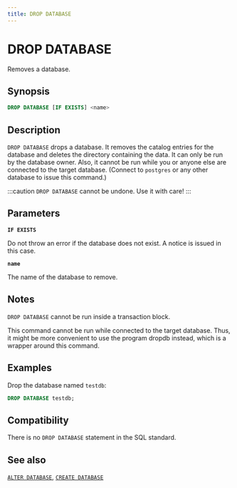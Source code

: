 ```yaml
---
title: DROP DATABASE
---
```


# DROP DATABASE

Removes a database.

## Synopsis

```sql
DROP DATABASE [IF EXISTS] <name>
```

## Description

`DROP DATABASE` drops a database. It removes the catalog entries for the database and deletes the directory containing the data. It can only be run by the database owner. Also, it cannot be run while you or anyone else are connected to the target database. (Connect to `postgres` or any other database to issue this command.)

:::caution
`DROP DATABASE` cannot be undone. Use it with care!
:::

## Parameters

**`IF EXISTS`**

Do not throw an error if the database does not exist. A notice is issued in this case.

**`name`**

The name of the database to remove.

## Notes

`DROP DATABASE` cannot be run inside a transaction block.

This command cannot be run while connected to the target database. Thus, it might be more convenient to use the program dropdb instead, which is a wrapper around this command.

## Examples

Drop the database named `testdb`:

```sql
DROP DATABASE testdb;
```

## Compatibility

There is no `DROP DATABASE` statement in the SQL standard.

## See also

[`ALTER DATABASE`](/docs/sql-stmts/sql-stmt-alter-database.md), [`CREATE DATABASE`](/docs/sql-stmts/sql-stmt-create-database.md)
